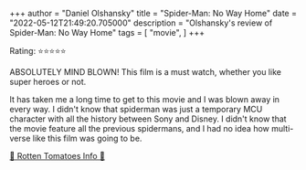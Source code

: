 +++
author = "Daniel Olshansky"
title = "Spider-Man: No Way Home"
date = "2022-05-12T21:49:20.705000"
description = "Olshansky's review of Spider-Man: No Way Home"
tags = [
    "movie",
]
+++

Rating: ⭐⭐⭐⭐⭐

ABSOLUTELY MIND BLOWN! This film is a must watch, whether you like super heroes or not.

It has taken me a long time to get to this movie and I was blown away in every way. I didn't know that spiderman was just a temporary MCU character with all the history between Sony and Disney. I didn't know that the movie feature all the previous spidermans, and I had no idea how multi-verse like this film was going to be.

[🍅 Rotten Tomatoes Info 🍅](https://www.rottentomatoes.com//m/spider_man_no_way_home)